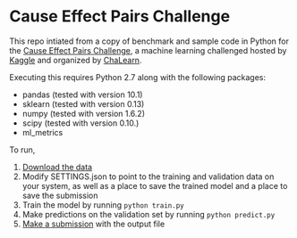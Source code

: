 Cause Effect Pairs Challenge
============================

This repo intiated from a copy of benchmark and sample code in Python for the [Cause Effect Pairs Challenge](https://www.kaggle.com/c/cause-effect-pairs), a machine learning challenged hosted by [Kaggle](https://www.kaggle.com) and organized by [ChaLearn](http://www.chalearn.org/).

Executing this requires Python 2.7 along with the following packages:

 - pandas (tested with version 10.1)
 - sklearn (tested with version 0.13)
 - numpy (tested with version 1.6.2)
 - scipy (tested with version 0.10.)
 - ml_metrics

To run,

1. [Download the data](https://www.kaggle.com/c/cause-effect-pairs/data)
2. Modify SETTINGS.json to point to the training and validation data on your system, as well as a place to save the trained model and a place to save the submission
3. Train the model by running `python train.py`
4. Make predictions on the validation set by running `python predict.py`
5. [Make a submission](https://www.kaggle.com/c/cause-effect-pairs/team/select) with the output file
